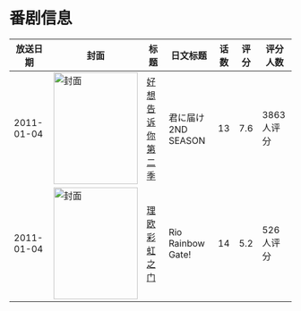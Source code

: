 # 番剧信息

|放送日期|封面|标题|日文标题|话数|评分|评分人数|
|---|---|---|---|---|---|---|
|2011-01-04|<img src="//lain.bgm.tv/pic/cover/c/36/a7/9757_P0sls.jpg" alt="封面" style="width:150px;height:200px;object-fit:cover;">|[好想告诉你 第二季](https://bangumi.tv/subject/9757)|君に届け 2ND SEASON|13|7.6|3863人评分|
|2011-01-04|<img src="//lain.bgm.tv/pic/cover/c/7e/0f/10074_PD28p.jpg" alt="封面" style="width:150px;height:200px;object-fit:cover;">|[理欧 彩虹之门](https://bangumi.tv/subject/10074)|Rio Rainbow Gate!|14|5.2|526人评分|
